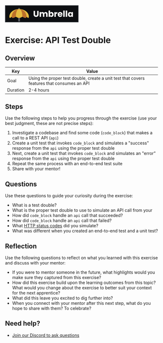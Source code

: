 <a href="../../overview/README.md"><img src="../umbrella.svg" alt="Umbrella project"></a>

# Exercise: API Test Double

## Overview

| Key | Value |
| --- | --- |
| Goal | Using the proper test double, create a unit test that covers features that consumes an API |
| Duration | 2-4 hours |

## Steps

Use the following steps to help you progress through the exercise (use your best judgment, these are not precise steps):

1. Investigate a codebase and find some code (`code_block`) that makes a call to a REST API (`api`)
2. Create a unit test that invokes `code_block` and simulates a "success" response from the `api` using the proper test double
3. Next, create a unit test that invokes `code_block` and simulates an "error" response from the `api` using the proper test double
4. Repeat the same process with an end-to-end test suite
5. Share with your mentor!

## Questions

Use these questions to guide your curiosity during the exercise:

- What is a test double?
- What is the proper test double to use to simulate an API call from your 
- How did `code_block` handle an `api` call that succeeded?
- How did `code_block` handle an `api` call that failed?
- What [HTTP status codes](https://httpstatuses.com/) did you simulate? 
- What was different when you created an end-to-end test and a unit test?

## Reflection

Use the following questions to reflect on what you learned with this exercise and discuss with your mentor:

- If you were to mentor someone in the future, what highlights would you make sure they captured from this exercise? 
- How did this exercise build upon the learning outcomes from this topic? What would you change about the exercise to better suit your context for the next apprentice?
- What did this leave you excited to dig further into? 
- When you connect with your mentor after this next step, what do you hope to share with them? To celebrate? 

## Need help?

- [Join our Discord to ask questions](https://discord.gg/bDVYvG3Czd)
